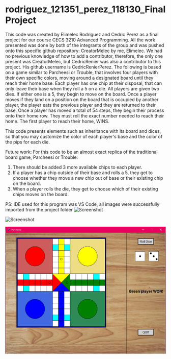 # rodriguez_121351_perez_118130_FinalProject
This code was created by Elimelec Rodriguez and Cedric Perez as a final project for our course CECS 3210 Advanced Programming. 
All the work presented was done by both of the integrants of the group and was pushed onto this specific github repository: CreatorMelec by me, Elimelec.
We had no previous knowledge of how to add a contributor, therefore, the only one present was CreatorMelec, but CedricRenier was also a contributor to this project.
His github username is CedricRenierPerez.
The following is based on a game similar to Parcheesi or Trouble, that involves four players with their own specific colors,
moving around a designated board until they reach their home base. Each player has one chip at their disposal,
that can only leave their base when they roll a 5 on a die. All players are given two dies. If either one is a 5, they begin to move on the board.
Once a player moves if they land on a position on the board that is occupied by another player, the player eats the previous player and they are returned to their base.
Once a player has moved a total of 54 steps, they begin their process onto their home row. They must roll the exact number needed to reach their home.
The first player to reach their home, WINS.

This code presents elements such as inheritance with its board and dices, so that you may customize the color of each player's base and the color of the pips for each die.

Future work: 
For this code to be an almost exact replica of the traditional board game, Parcheesi or Trouble:
1. There should be added 3 more available chips to each player.
2. If a player has a chip outside of their base and rolls a 5, they get to choose whether they move a new chip out of base or their existing chip on the board.
3. When a player rolls the die, they get to choose which of their existing chips moves on the board.

PS: IDE used for this program was VS Code, all images were successfully imported from the project folder
![Screenshot](IntroGame.jpeg)

![Screenshot](MainGame.png)

![Screenshot](PlayerWon.png)

